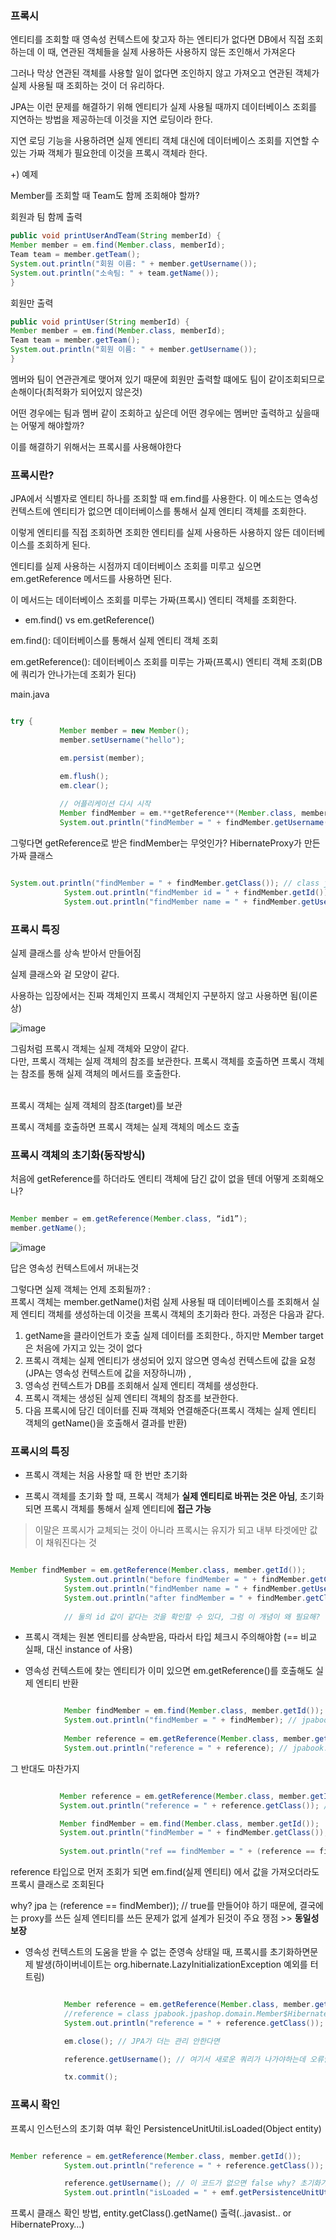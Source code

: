  ### 프록시
 
 엔티티를 조회할 때 영속성 컨텍스트에 찾고자 하는 엔티티가 없다면 DB에서 직접 조회하는데 이 때, 연관된 객체들을 실제 사용하든 사용하지 않든 조인해서 가져온다
 
 그러나 막상 연관된 객체를 사용할 일이 없다면 조인하지 않고 가져오고 연관된 객체가 실제 사용될 때 조회하는 것이 더 유리하다. 
 
 JPA는 이런 문제를 해결하기 위해 엔티티가 실제 사용될 때까지 데이터베이스 조회를 지연하는 방법을 제공하는데 이것을 지연 로딩이라 한다.
 
 지연 로딩 기능을 사용하려면 실제 엔티티 객체 대신에 데이터베이스 조회를 지연할 수 있는 가짜 객체가 필요한데 이것을 프록시 객체라 한다.
 
 +) 예제
 
 Member를 조회할 때 Team도 함께 조회해야 할까?
 
 회원과 팀 함께 출력
 
 ```java
 public void printUserAndTeam(String memberId) {
 Member member = em.find(Member.class, memberId);
 Team team = member.getTeam();
 System.out.println("회원 이름: " + member.getUsername()); 
 System.out.println("소속팀: " + team.getName()); 
}
 
 ```
 
 회원만 출력
 
 ```java
public void printUser(String memberId) {
 Member member = em.find(Member.class, memberId);
 Team team = member.getTeam();
 System.out.println("회원 이름: " + member.getUsername()); 
}
 
 ```
 
 멤버와 팀이 연관관계로 맺어져 있기 때문에 회원만 출력할 떄에도 팀이 같이조회되므로 손해이다(최적화가 되어있지 않은것)
 
 어떤 경우에는 팀과 멤버 같이 조회하고 싶은데 어떤 경우에는 멤버만 출력하고 싶을때는 어떻게 해야할까?
 
 이를 해결하기 위해서는 프록시를 사용해야한다
 
 ### 프록시란?
 
JPA에서 식별자로 엔티티 하나를 조회할 때 em.find를 사용한다. 이 메소드는 영속성 컨텍스트에 엔티티가 없으면 데이터베이스를 통해서 실제 엔티티 객체를 조회한다.

이렇게 엔티티를 직접 조회하면 조회한 엔티티를 실제 사용하든 사용하지 않든 데이터베이스를 조회하게 된다. 

엔티티를 실제 사용하는 시점까지 데이터베이스 조회를 미루고 싶으면 em.getReference 메서드를 사용하면 된다. 

이 메서드는 데이터베이스 조회를 미루는 가짜(프록시) 엔티티 객체를 조회한다.
 
* em.find() vs em.getReference() 

em.find(): 데이터베이스를 통해서 실제 엔티티 객체 조회

em.getReference(): 데이터베이스 조회를 미루는 가짜(프록시) 엔티티 객체 조회(DB에 쿼리가 안나가는데 조회가 된다)
 
 main.java
 
 ```java
 
 try {
            Member member = new Member();
            member.setUsername("hello");

            em.persist(member);

            em.flush();
            em.clear();
        
            // 어플리케이션 다시 시작
            Member findMember = em.**getReference**(Member.class, member.getId()); // 해당 코드만 있으면 실행 x
            System.out.println("findMember = " + findMember.getUsername()); // 실제 사용이 되면 실행 o
 
 ```
 
그렇다면 getReference로 받은 findMember는 무엇인가? HibernateProxy가 만든 가짜 클래스

```java

System.out.println("findMember = " + findMember.getClass()); // class jpabook.jpashop.domain.Member$HibernateProxy$TNJ8m8RN
            System.out.println("findMember id = " + findMember.getId());
            System.out.println("findMember name = " + findMember.getUsername()); // hello


```
 
 ### 프록시 특징
 
 
실제 클래스를 상속 받아서 만들어짐

실제 클래스와 겉 모양이 같다. 

사용하는 입장에서는 진짜 객체인지 프록시 객체인지 구분하지 않고 사용하면 됨(이론상)

 ![image](https://user-images.githubusercontent.com/78454649/153214968-f2aa086e-5448-4da2-a8bc-ac35010c54d8.png)
 
 그림처럼 프록시 객체는 실제 객체와 모양이 같다. <br/>
 다만, 프록시 객체는 실제 객체의 참조를 보관한다. 프록시 객체를 호출하면 프록시 객체는 참조를 통해 실제 객체의 메서드를 호출한다.
<br/><br/>

프록시 객체는 실제 객체의 참조(target)를 보관

프록시 객체를 호출하면 프록시 객체는 실제 객체의 메소드 호출

 
 ### 프록시 객체의 초기화(동작방식)
 
 처음에 getReference를 하더라도 엔티티 객체에 담긴 값이 없을 텐데 어떻게 조회해오나?
 
 ```java
 
Member member = em.getReference(Member.class, “id1”); 
member.getName();
 
 ```
 
 ![image](https://user-images.githubusercontent.com/78454649/153215577-7ef3941f-9426-43ca-bee9-29454332eda8.png)

 답은 영속성 컨텍스트에서 꺼내는것
 
 그렇다면 실제 객체는 언제 조회될까? : <br/>
 프록시 객체는 member.getName()처럼 실제 사용될 때 데이터베이스를 조회해서 실제 엔티티 객체를 생성하는데 이것을 프록시 객체의 초기화라 한다. 과정은 다음과 같다.
 
 1. getName을 클라이언트가 호출 실제 데이터를 조회한다., 하지만 Member target은 처음에 가지고 있는 것이 없다
 2. 프록시 객체는 실제 엔티티가 생성되어 있지 않으면 영속성 컨텍스트에 값을 요청(JPA는 영속성 컨텍스트에 값을 저장하니까) ,
 3. 영속성 컨텍스트가 DB를 조회해서 실제 엔티티 객체를 생성한다.
 4. 프록시 객체는 생성된 실제 엔티티 객체의 참조를 보관한다.
 5. 다음 프록시에 담긴 데이터를 진짜 객체와 연결해준다(프록시 객체는 실제 엔티티 객체의 getName()을 호출해서 결과를 반환)

### 프록시의 특징

- 프록시 객체는 처음 사용할 때 한 번만 초기화

- 프록시 객체를 초기화 할 때, 프록시 객체가 **실제 엔티티로 바뀌는 것은 아님**, 초기화되면 프록시 객체를 통해서 실제 엔티티에 **접근 가능**
> 이말은 프록시가 교체되는 것이 아니라 프록시는 유지가 되고 내부 타겟에만 값이 채워진다는 것

```java

Member findMember = em.getReference(Member.class, member.getId());
            System.out.println("before findMember = " + findMember.getClass()); // Member$HibernateProxy$brQEKvk9
            System.out.println("findMember name = " + findMember.getUsername()); // hello
            System.out.println("after findMember = " + findMember.getClass()); // Member$HibernateProxy$brQEKvk9
            
            // 둘의 id 값이 같다는 것을 확인할 수 있다, 그럼 이 개념이 왜 필요해?

```


- 프록시 객체는 원본 엔티티를 상속받음, 따라서 타입 체크시 주의해야함 (== 비교 실패, 대신 instance of 사용) 

- 영속성 컨텍스트에 찾는 엔티티가 이미 있으면 em.getReference()를 호출해도 실제 엔티티 반환

```java

            Member findMember = em.find(Member.class, member.getId());
            System.out.println("findMember = " + findMember); // jpabook.jpashop.domain.Member@7d979d34
            
            Member reference = em.getReference(Member.class, member.getId());
            System.out.println("reference = " + reference); // jpabook.jpashop.domain.Member@7d979d34


```

그 반대도 마찬가지

 ```java
 
            Member reference = em.getReference(Member.class, member.getId());
            System.out.println("reference = " + reference.getClass()); // Member$HibernateProxy$IhgSTSEm

            Member findMember = em.find(Member.class, member.getId());
            System.out.println("findMember = " + findMember.getClass()); // Member$HibernateProxy$IhgSTSEm
            
            System.out.println("ref == findMember = " + (reference == findMember)); // true
 
 ```
 
 reference 타입으로 먼저 조회가 되면 em.find(실제 엔티티) 에서 값을 가져오더라도 프록시 클래스로 조회된다
 
 why? jpa 는 (reference == findMember)); // true를 만들어야 하기 때문에, 결국에는 proxy를 쓰든 실제 엔티티를 쓰든 문제가 없게 설계가 된것이 주요 쟁점 >> **동일성 보장**
 
 
- 영속성 컨텍스트의 도움을 받을 수 없는 준영속 상태일 때, 프록시를 초기화하면문제 발생(하이버네이트는 org.hibernate.LazyInitializationException 예외를 터트림)


```java

            Member reference = em.getReference(Member.class, member.getId());
            //reference = class jpabook.jpashop.domain.Member$HibernateProxy$uYKqH3MH 여기까진 조회됨
            System.out.println("reference = " + reference.getClass());

            em.close(); // JPA가 더는 관리 안한다면 

            reference.getUsername(); // 여기서 새로운 쿼리가 나가야하는데 오류발생(could not initialize proxy)

            tx.commit();

```

### 프록시 확인

프록시 인스턴스의 초기화 여부 확인 PersistenceUnitUtil.isLoaded(Object entity)

```java

Member reference = em.getReference(Member.class, member.getId());
            System.out.println("reference = " + reference.getClass());

            reference.getUsername(); // 이 코드가 없으면 false why? 초기화가 안되었으니까
            System.out.println("isLoaded = " + emf.getPersistenceUnitUtil().isLoaded(reference)); // ture


```
 
프록시 클래스 확인 방법, entity.getClass().getName() 출력(..javasist.. or HibernateProxy…)
 
